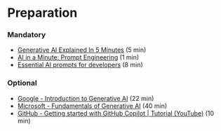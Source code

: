 # Preparation

### Mandatory
- [Generative AI Explained In 5 Minutes](https://www.youtube.com/watch?v=NRmAXDWJVnU) (5 min)
- [AI in a Minute: Prompt Engineering](https://www.youtube.com/watch?v=vGdyePbGNaE) (1 min)
- [Essential AI prompts for developers](https://www.youtube.com/watch?v=H3M95i4iS5c) (8 min)

### Optional
- [Google - Introduction to Generative AI](https://www.youtube.com/watch?v=G2fqAlgmoPo&utm_source=chatgpt.com) (22 min)
- [Microsoft - Fundamentals of Generative AI](https://learn.microsoft.com/en-us/shows/on-demand-instructor-led-training-series/ai-900-05-fy25?utm_source=chatgpt.com) (40 min)
- [GitHub - Getting started with GitHub Copilot | Tutorial (YouTube)](https://www.youtube.com/watch?v=n0NlxUyA7FI&utm_source=chatgpt.com) (10 min)